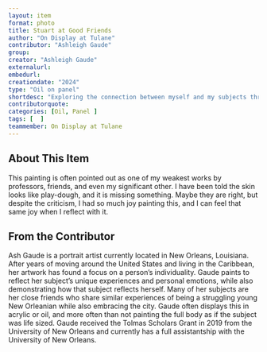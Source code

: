 ```yaml
---
layout: item
format: photo
title: Stuart at Good Friends 
author: "On Display at Tulane"
contributor: "Ashleigh Gaude"
group: 
creator: "Ashleigh Gaude"
externalurl: 
embedurl: 
creationdate: "2024"
type: "Oil on panel"
shortdesc: "Exploring the connection between myself and my subjects through portraiture."
contributorquote: 
categories: [Oil, Panel ]
tags: [  ]
teammember: On Display at Tulane
---
```


## About This Item

This painting is often pointed out as one of my weakest works by professors, friends, and even my significant other. I have been told the skin looks like play-dough, and it is missing something. Maybe they are right, but despite the criticism, I had so much joy painting this, and I can feel that same joy when I reflect with it.

## From the Contributor

Ash Gaude is a portrait artist currently located in New Orleans, Louisiana. After years of moving around the United States and living in the Caribbean, her artwork has found a focus on a person’s individuality. Gaude paints to reflect her subject’s unique experiences and personal emotions, while also demonstrating how that subject reflects herself. Many of her subjects are her close friends who share similar experiences of being a struggling young New Orleanian while also embracing the city. Gaude often displays this in acrylic or oil, and more often than not painting the full body as if the subject was life sized. Gaude received the Tolmas Scholars Grant in 2019 from the University of New Orleans and currently has a full assistantship with the University of New Orleans.
